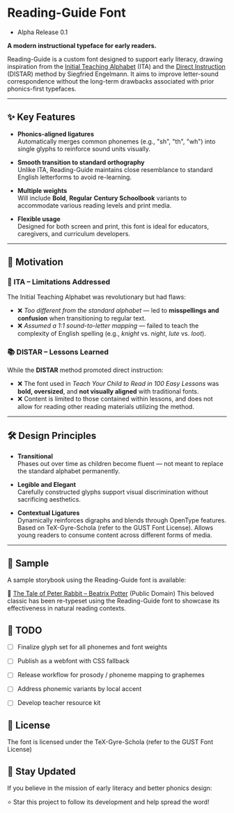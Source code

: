 # Reading-Guide Font

- Alpha Release 0.1

**A modern instructional typeface for early readers.**

Reading-Guide is a custom font designed to support early literacy, drawing inspiration from the [Initial Teaching Alphabet](https://en.wikipedia.org/wiki/Initial_Teaching_Alphabet) (ITA) and the [Direct Instruction](https://en.wikipedia.org/wiki/Direct_instruction) (DISTAR) method by Siegfried Engelmann. It aims to improve letter-sound correspondence without the long-term drawbacks associated with prior phonics-first typefaces.

---

## ✨ Key Features

- **Phonics-aligned ligatures**  
  Automatically merges common phonemes (e.g., "sh", "th", "wh") into single glyphs to reinforce sound units visually.

- **Smooth transition to standard orthography**  
  Unlike ITA, Reading-Guide maintains close resemblance to standard English letterforms to avoid re-learning.

- **Multiple weights**  
  Will include **Bold**, **Regular** **Century Schoolbook** variants to accommodate various reading levels and print media.

- **Flexible usage**  
  Designed for both screen and print, this font is ideal for educators, caregivers, and curriculum developers.

---

## 🧠 Motivation

### 🔎 ITA – Limitations Addressed

The Initial Teaching Alphabet was revolutionary but had flaws:

- ❌ *Too different from the standard alphabet* — led to **misspellings and confusion** when transitioning to regular text.
- ❌ *Assumed a 1:1 sound-to-letter mapping* — failed to teach the complexity of English spelling (e.g., *knight* vs. *night*, *lute* vs. *loot*).

### 📚 DISTAR – Lessons Learned

While the **DISTAR** method promoted direct instruction:

- ❌ The font used in *Teach Your Child to Read in 100 Easy Lessons* was **bold, oversized**, and **not visually aligned** with traditional fonts.
- ❌ Content is limited to those contained within lessons, and does not allow for reading other reading materials utilizing the method.



---

## 🛠️ Design Principles

- **Transitional**  
  Phases out over time as children become fluent — not meant to replace the standard alphabet permanently.
  
- **Legible and Elegant**  
  Carefully constructed glyphs support visual discrimination without sacrificing aesthetics.

- **Contextual Ligatures**  
  Dynamically reinforces digraphs and blends through OpenType features. 
  Based on TeX-Gyre-Schola (refer to the GUST Font License).
  Allows young readers to consume content across different forms of media.

---

## 📄 Sample

A sample storybook using the Reading-Guide font is available:

📘 [The Tale of Peter Rabbit – Beatrix Potter](Sample/Peter_Rabbit.pdf) (Public Domain)
This beloved classic has been re-typeset using the Reading-Guide font to showcase its effectiveness in natural reading contexts.

## 🚧 TODO

- [ ] Finalize glyph set for all phonemes and font weights
- [ ] Publish as a webfont with CSS fallback
- [ ] Release workflow for prosody / phoneme mapping to graphemes
- [ ] Address phonemic variants by local accent
- [ ] Develop teacher resource kit


## 📄 License

The font is licensed  under the TeX-Gyre-Schola (refer to the GUST Font License)

## 🌟 Stay Updated

If you believe in the mission of early literacy and better phonics design:

⭐ Star this project to follow its development and help spread the word!
